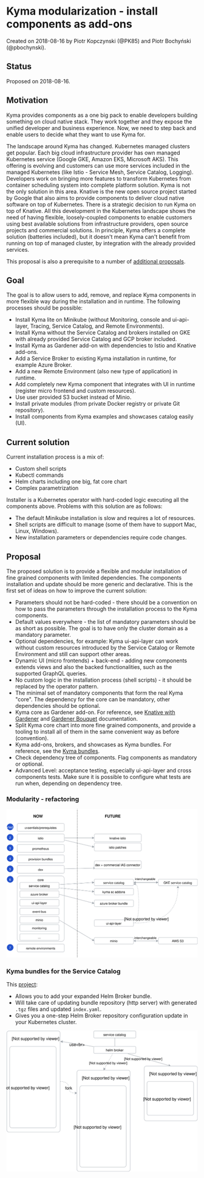 # Kyma modularization - install components as add-ons

Created on 2018-08-16 by Piotr Kopczynski (@PK85) and Piotr Bochyński (@pbochynski).

## Status

Proposed on 2018-08-16.

## Motivation

Kyma provides components as a one big pack to enable developers building something on cloud native stack. They work together and they expose the unified developer and business experience. Now, we need to step back and enable users to decide what they want to use Kyma for.

The landscape around Kyma has changed. Kubernetes managed clusters get popular. Each big cloud infrastructure provider has own managed Kubernetes service (Google GKE, Amazon EKS, Microsoft AKS). This offering is evolving and customers can use more services included in the managed Kubernetes (like Istio - Service Mesh, Service Catalog, Logging). Developers work on bringing more features to transform Kubernetes from container scheduling system into complete platform solution. Kyma is not the only solution in this area. Knative is the new open source project started by Google that also aims to provide components to deliver cloud native software on top of Kubernetes. There is a strategic decision to run Kyma on top of Knative. All this development in the Kubernetes landscape shows the need of having flexible, loosely-coupled components to enable customers using best available solutions from infrastructure providers, open source projects and commercial solutions. In principle, Kyma offers a complete solution (batteries included), but it doesn't mean Kyma can't benefit from running on top of managed cluster, by integration with the already provided services.

This proposal is also a prerequisite to a number of [additional proposals](#proposal).

## Goal

The goal is to allow users to add, remove, and replace Kyma components in more flexible way during the installation and in runtime. The following processes should be possible:

- Install Kyma lite on Minikube (without Monitoring, console and ui-api-layer, Tracing, Service Catalog, and Remote Environments).
- Install Kyma without the Service Catalog and brokers installed on GKE with already provided Service Catalog and GCP broker included.
- Install Kyma as Gardener add-on with dependencies to Istio and Knative add-ons.
- Add a Service Broker to existing Kyma installation in runtime, for example Azure Broker.
- Add a new Remote Environment (also new type of application) in runtime.
- Add completely new Kyma component that integrates with UI in runtime (register micro frontend and custom resources).
- Use user provided S3 bucket instead of Minio.
- Install private modules (from private Docker registry or private Git repository).
- Install components from Kyma examples and showcases catalog easily (UI).

## Current solution

Current installation process is a mix of:

- Custom shell scripts
- Kubectl commands
- Helm charts including one big, fat core chart
- Complex parametrization

Installer is a Kubernetes operator with hard-coded logic executing all the components above. Problems with this solution are as follows:

- The default Minikube installation is slow and requires a lot of resources.
- Shell scripts are difficult to manage (some of them have to support Mac, Linux, Windows).
- New installation parameters or dependencies require code changes.

## Proposal

The proposed solution is to provide a flexible and modular installation of fine grained components with limited dependencies. The components installation and update should be more generic and declarative. This is the first set of ideas on how to improve the current solution:

- Parameters should not be hard-coded - there should be a convention on how to pass the parameters through the installation process to the Kyma components.
- Default values everywhere - the list of mandatory parameters should be as short as possible. The goal is to have only the cluster domain as a mandatory parameter.
- Optional dependencies, for example: Kyma ui-api-layer can work without custom resources introduced by the Service Catalog or Remote Environment and still can support other areas.
- Dynamic UI (micro frontends) + back-end - adding new components extends views and also the backed functionalities, such as the supported GraphQL queries.
- No custom logic in the installation process (shell scripts) - it should be replaced by the operator pattern.
- The minimal set of mandatory components that form the real Kyma "core". The dependency for the core can be mandatory, other dependencies should be optional.
- Kyma core as Gardener add-on. For reference, see [Knative with Gardener](https://github.com/knative/docs/blob/master/docs/install/Knative-with-Gardener.md) and [Gardener Bouquet](https://github.com/gardener/bouquet) documentation.
- Split Kyma core chart into more fine grained components, and provide a tooling to install all of them in the same convenient way as before (convention).
- Kyma add-ons, brokers, and showcases as Kyma bundles. For reference, see the [Kyma bundles](#kyma-bundles-for-the-service-catalog).
- Check dependency tree of components. Flag components as mandatory or optional.
- Advanced Level: acceptance testing, especially ui-api-layer and cross components tests. Make sure it is possible to configure what tests are run when, depending on dependency tree.

### Modularity - refactoring

![](assets/modularization.svg)

### Kyma bundles for the Service Catalog

This [project](https://github.com/PK85/kyma-bundles):

- Allows you to add your expanded Helm Broker bundle.
- Will take care of updating bundle repository (http server) with generated `.tgz` files and updated `index.yaml`.
- Gives you a one-step Helm Broker repository configuration update in your Kubernetes cluster.

![](assets/modularization-bundles.svg)

